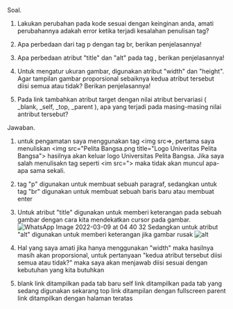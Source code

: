   Soal.
1.  Lakukan perubahan pada kode sesuai dengan keinginan anda, amati perubahannya adakah
error ketika terjadi kesalahan penulisan tag?

2.  Apa perbedaan dari tag p dengan tag br, berikan penjelasannya!
  
3.  Apa perbedaan atribut "title" dan "alt" pada tag <img>, berikan penjelasannya!
  
4.  Untuk mengatur ukuran gambar, digunakan atribut "width" dan "height". Agar tampilan gambar
proporsional sebaiknya kedua atribut tersebut diisi semua atau tidak? Berikan penjelasannya!
  
5.  Pada link tambahkan atribut target dengan nilai atribut bervariasi ( _blank, _self, _top,
_parent ), apa yang terjadi pada masing-masing nilai antribut tersebut?

  Jawaban.
  
1. untuk pengamatan saya menggunakan tag <img src=>, pertama saya menuliskan <img src="Pelita Bangsa.png title="Logo Univeritas Pelita Bangsa"> hasilnya akan keluar logo Universitas Pelita Bangsa. Jika saya salah menulisakn tag seperti <im src="> maka tidak akan muncul apa-apa sama sekali.
  
2.  tag "p" digunakan untuk membuat sebuah paragraf, sedangkan untuk tag "br" digunakan untuk membuat sebuah baris baru atau membuat enter
  
3.  Untuk atribut "title" digunakan untuk memberi keterangan pada sebuah gambar dengan cara kita mendekatkan cursor pada gambar. 
  ![WhatsApp Image 2022-03-09 at 04 40 32](https://user-images.githubusercontent.com/101261241/157443763-7465c208-e04d-434d-aab7-5c448ae43a86.jpeg)
  Sedangkan untuk atribut "alt" digunakan untuk memberi keterangan jika gambar rusak
  ![alt](https://user-images.githubusercontent.com/101261241/157443995-45f5609a-20cc-46a9-ab78-db9970e041aa.PNG)
  
4.  Hal yang saya amati jika hanya menggunakan "width" maka hasilnya masih akan proporsional, untuk pertanyaan "kedua atribut tersebut diisi semua atau tidak?" maka saya   akan menjawab diisi sesuai dengan kebutuhan yang kita butuhkan
  
5.  blank link ditampilkan pada tab baru
    self link ditampilkan pada tab yang sedang digunakan sekarang
    top link ditampilan dengan fullscreen
    parent link ditampilkan dengan halaman teratas 
